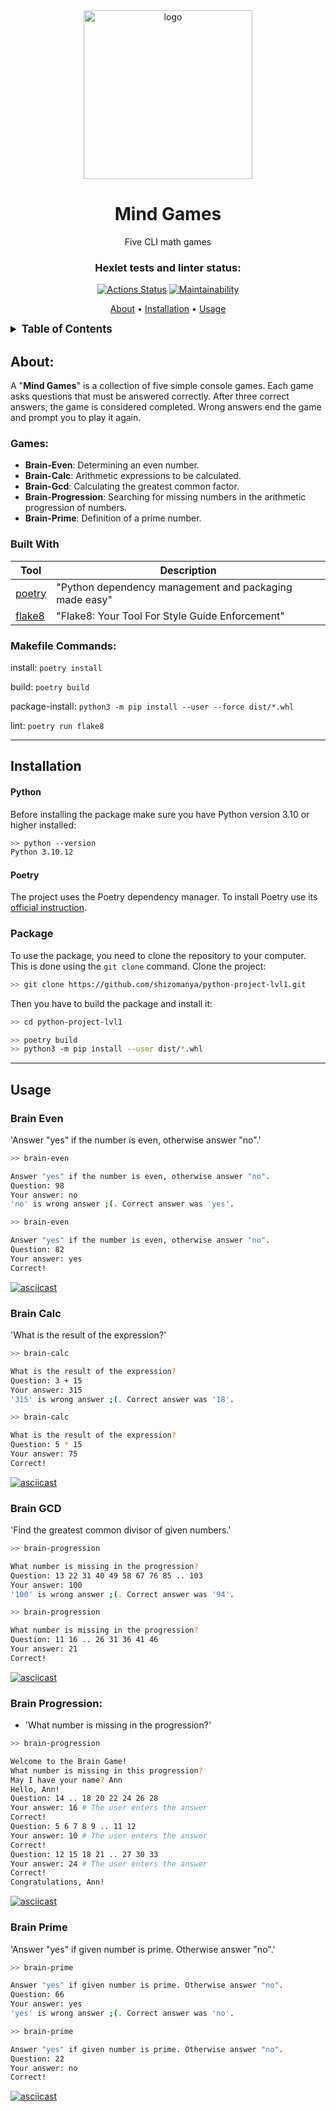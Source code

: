 <div align="center">

<img src="https://cdn2.hexlet.io/assets/hexlet_projects_main-0eb359d20c18e3b160cf7d960b4e5064d93595f3d1ab4d85e1899a8621dfdb27.png" alt="logo" width="270" height="auto" />
<h1>Mind Games</h1>

<p>
Five CLI math games
</p>

### Hexlet tests and linter status:
[![Actions Status](https://github.com/shizomanya/python-project-49/workflows/hexlet-check/badge.svg)](https://github.com/shizomanya/python-project-49/actions)
[![Maintainability](https://api.codeclimate.com/v1/badges/b862fbdeb3d4fdd4535e/maintainability)](https://codeclimate.com/github/shizomanya/python-project-49/maintainability)

<p>
<a href="#about">About</a> •
<a href="#installation">Installation</a> •
<a href="#usage">Usage</a> 
</p>
</div>

<details>
  <summary style="font-size:larger;"><b>Table of Contents</b></summary>

* [About](#about)
  * [Games](#games)
  * [Built With](#built-with)
  * [Makefile Commands](#makefile-commands)
* [Installation](#installation)
  * [Package](#package)
* [Usage](#usage)
  * [Brain Even](#brain-even)
  * [Brain Calc](#brain-calc)
  * [Brain GCD](#brain-gcd)
  * [Brain Progression](#brain-progression)
  * [Brain Prime](#brain-prime)

</details>

## About:
A "**Mind Games**" is a collection of five simple console games. Each game asks questions that must be answered correctly. After three correct answers, the game is considered completed. Wrong answers end the game and prompt you to play it again.

### Games:
- **Brain-Even**: Determining an even number.
- **Brain-Calc**: Arithmetic expressions to be calculated.
- **Brain-Gcd**: Calculating the greatest common factor.
- **Brain-Progression**: Searching for missing numbers in the arithmetic progression of numbers.
- **Brain-Prime**: Definition of a prime number.

### Built With

| Tool                                                                        | Description                                             |
|-----------------------------------------------------------------------------|---------------------------------------------------------|
| [poetry](https://poetry.eustace.io/)                                        | "Python dependency management and packaging made easy"  |
| [flake8](https://flake8.pycqa.org/en/latest/)                               | "Flake8: Your Tool For Style Guide Enforcement"         |

### Makefile Commands:

install: ```poetry install```

build: ```poetry build```

package-install: ```python3 -m pip install --user --force dist/*.whl```

lint: ```poetry run flake8```

---

## Installation

#### Python

Before installing the package make sure you have Python version 3.10 or higher installed:

```bash
>> python --version
Python 3.10.12
```

#### Poetry

The project uses the Poetry dependency manager. To install Poetry use its [official instruction](https://python-poetry.org/docs/#installation).

### Package

To use the package, you need to clone the repository to your computer. This is done using the ```git clone``` command. Clone the project:

```bash
>> git clone https://github.com/shizomanya/python-project-lvl1.git
```

Then you have to build the package and install it:

```bash
>> cd python-project-lvl1
```

```bash
>> poetry build
>> python3 -m pip install --user dist/*.whl
```

---

## Usage

### Brain Even
'Answer "yes" if the number is even, otherwise answer "no".'

```bash
>> brain-even

Answer "yes" if the number is even, otherwise answer "no".
Question: 98
Your answer: no
'no' is wrong answer ;(. Correct answer was 'yes'.
```

```bash
>> brain-even

Answer "yes" if the number is even, otherwise answer "no".
Question: 82
Your answer: yes
Correct!
```

[![asciicast](https://asciinema.org/a/Jhkrpypvnd8AyVwtUU4PnlghO.svg)](https://asciinema.org/a/Jhkrpypvnd8AyVwtUU4PnlghO)

### Brain Calc 
'What is the result of the expression?'

```bash
>> brain-calc

What is the result of the expression?
Question: 3 + 15
Your answer: 315
'315' is wrong answer ;(. Correct answer was '18'.
```

```bash
>> brain-calc

What is the result of the expression?
Question: 5 * 15
Your answer: 75
Correct!
```
[![asciicast](https://asciinema.org/a/nDYG4UFN15KXCGalqbZhsgYsA.svg)](https://asciinema.org/a/nDYG4UFN15KXCGalqbZhsgYsA)

### Brain GCD 
'Find the greatest common divisor of given numbers.'

```bash
>> brain-progression

What number is missing in the progression?
Question: 13 22 31 40 49 58 67 76 85 .. 103
Your answer: 100
'100' is wrong answer ;(. Correct answer was '94'.
```

```bash
>> brain-progression

What number is missing in the progression?
Question: 11 16 .. 26 31 36 41 46
Your answer: 21
Correct!
```

[![asciicast](https://asciinema.org/a/eg15BRBnaQqmpyp7v0t3NGtxC.svg)](https://asciinema.org/a/eg15BRBnaQqmpyp7v0t3NGtxC)

### Brain Progression:
- 'What number is missing in the progression?'

```bash
>> brain-progression

Welcome to the Brain Game!
What number is missing in this progression?
May I have your name? Ann
Hello, Ann!
Question: 14 .. 18 20 22 24 26 28
Your answer: 16 # The user enters the answer
Correct!
Question: 5 6 7 8 9 .. 11 12
Your answer: 10 # The user enters the answer
Correct!
Question: 12 15 18 21 .. 27 30 33
Your answer: 24 # The user enters the answer
Correct!
Congratulations, Ann!
```

[![asciicast](https://asciinema.org/a/308i1NcmMmSZC0funt3cEG7GY.svg)](https://asciinema.org/a/308i1NcmMmSZC0funt3cEG7GY)

### Brain Prime
'Answer "yes" if given number is prime. Otherwise answer "no".'

```bash
>> brain-prime

Answer "yes" if given number is prime. Otherwise answer "no".
Question: 66
Your answer: yes
'yes' is wrong answer ;(. Correct answer was 'no'.
```

```bash
>> brain-prime

Answer "yes" if given number is prime. Otherwise answer "no".
Question: 22
Your answer: no
Correct!
```

[![asciicast](https://asciinema.org/a/DK77efalNTl9euaeJBfk6erWw.svg)](https://asciinema.org/a/DK77efalNTl9euaeJBfk6erWw)
